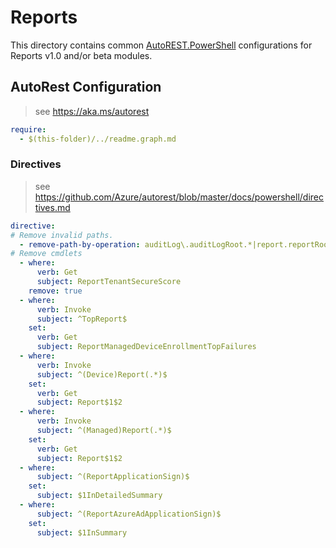 # Reports

This directory contains common [AutoREST.PowerShell](https://github.com/Azure/autorest.powershell) configurations for Reports v1.0 and/or beta modules.

## AutoRest Configuration

> see <https://aka.ms/autorest>

``` yaml
require:
  - $(this-folder)/../readme.graph.md
```

### Directives

> see https://github.com/Azure/autorest/blob/master/docs/powershell/directives.md

``` yaml
directive:
# Remove invalid paths.
  - remove-path-by-operation: auditLog\.auditLogRoot.*|report.reportRoot.*|(auditLog|report)_(Create|Delete|Update).*
# Remove cmdlets
  - where:
      verb: Get
      subject: ReportTenantSecureScore
    remove: true
  - where:
      verb: Invoke
      subject: ^TopReport$
    set:
      verb: Get
      subject: ReportManagedDeviceEnrollmentTopFailures
  - where:
      verb: Invoke
      subject: ^(Device)Report(.*)$
    set:
      verb: Get
      subject: Report$1$2
  - where:
      verb: Invoke
      subject: ^(Managed)Report(.*)$
    set:
      verb: Get
      subject: Report$1$2
  - where:
      subject: ^(ReportApplicationSign)$
    set:
      subject: $1InDetailedSummary
  - where:
      subject: ^(ReportAzureAdApplicationSign)$
    set:
      subject: $1InSummary
```
